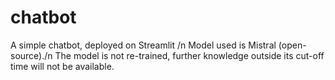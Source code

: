 # chatbot
A simple chatbot, deployed on Streamlit /n
Model used is Mistral (open-source)./n
The model is not re-trained, further knowledge outside its cut-off time will not be available.
